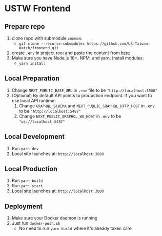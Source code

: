 # USTW Frontend

## Prepare repo
1. clone repo with submodule `common`:
   - `git clone --recurse-submodules https://github.com/US-Taiwan-Watch/frontend.git`
2. create `.env` in project root and paste the content from [here](https://dev.azure.com/ustw/US%20Taiwan%20Watch/_apis/git/repositories/secret-credentials/items?path=/frontend-env&api-version=6.0)
3. Make sure you have Node.js 16+, NPM, and yarn. Install modules:
   - `yarn install`

## Local Preparation
1. Change `NEXT_PUBLIC_BASE_URL` in `.env` file to be `"http://localhost:3000"`
2. (Optional) By default API points to production endpoint. If you want to use local API runtime:
   1. Change `GRAPHQL_SCHEMA` and `NEXT_PUBLIC_GRAPHQL_HTTP_HOST` in `.env` to be `"http://localhost:5487"`
   2. Change `NEXT_PUBLIC_GRAPHQL_WS_HOST` in `.env` to be `"ws://localhost:5487"`

## Local Development
1. Run `yarn dev`
2. Local site launches at: `http://localhost:3000`

## Local Production
1. Run `yarn build`
2. Run `yarn start`
3. Local site launches at: `http://localhost:3000`

## Deployment
1. Make sure your Docker daemon is running
2. Just run `docker-push.sh`
   - No need to run `yarn build` where it's already taken care
